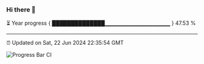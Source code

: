 ### Hi there 👋

⏳ Year progress { ██████████████▁▁▁▁▁▁▁▁▁▁▁▁▁▁▁▁ } 47.53 %

---

⏰ Updated on Sat, 22 Jun 2024 22:35:54 GMT

![Progress Bar CI](https://github.com/IshwaranRudhara/GIT-ACTION/workflows/Progress%20Bar%20CI/badge.svg)
